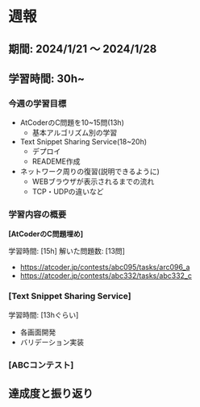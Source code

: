 # 週報

## 期間: 2024/1/21 ～ 2024/1/28

## 学習時間: 30h~

### 今週の学習目標
- AtCoderのC問題を10~15問(13h)
  - 基本アルゴリズム別の学習
- Text Snippet Sharing Service(18~20h)
  - デプロイ
  - READEME作成
- ネットワーク周りの復習(説明できるように)
  - WEBブラウザが表示されるまでの流れ
  - TCP・UDPの違いなど
  
### 学習内容の概要
**[AtCoderのC問題埋め]**

学習時間: [15h]
解いた問題数: [13問]
- https://atcoder.jp/contests/abc095/tasks/arc096_a
- https://atcoder.jp/contests/abc332/tasks/abc332_c



### [Text Snippet Sharing Service]

学習時間: [13hぐらい]
- 各画面開発
- バリデーション実装

### [ABCコンテスト]



## 達成度と振り返り

